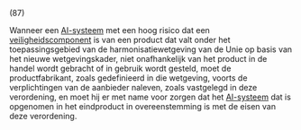 (87)

Wanneer een [AI-systeem](a3.md#^ai-systeem) met een hoog risico dat een [veiligheidscomponent](a3.md#^veiligheidscomponent) is van een product dat valt onder het toepassingsgebied van de harmonisatiewetgeving van de Unie op basis van het nieuwe wetgevingskader, niet onafhankelijk van het product in de handel wordt gebracht of in gebruik wordt gesteld, moet de productfabrikant, zoals gedefinieerd in die wetgeving, voorts de verplichtingen van de aanbieder naleven, zoals vastgelegd in deze verordening, en moet hij er met name voor zorgen dat het [AI-systeem](a3.md#^ai-systeem) dat is opgenomen in het eindproduct in overeenstemming is met de eisen van deze verordening.
